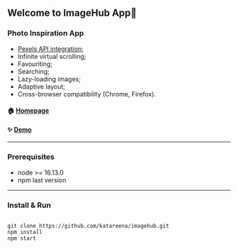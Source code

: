 ## Welcome to ImageHub App👋
### Photo Inspiration App

* [Pexels API integration](https://www.pexels.com/api/documentation);
* Infinite virtual scrolling;
* Favouriting;
* Searching;
* Lazy-loading images;
* Adaptive layout;
* Cross-browser compatibility (Chrome, Firefox).

#### 🏠 [Homepage](https://github.com/katareena/imagehub)
#### ✨ [Demo](https://imagehub.vercel.app/)

---

### Prerequisites

* node >= 16.13.0
* npm last version

---

### Install & Run

```ssh

git clone https://github.com/katareena/imagehub.git    
npm install
npm start

```